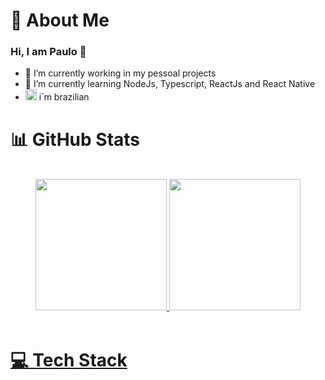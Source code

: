 # 🌌 About Me
### Hi, I am Paulo 👋
- 🔭 I’m currently working in my pessoal projects
- 🌱 I’m currently learning NodeJs, Typescript, ReactJs and React Native
-  <img width="18"  src="https://emojipedia-us.s3.dualstack.us-west-1.amazonaws.com/thumbs/160/twitter/322/flag-brazil_1f1e7-1f1f7.png"/> i´m brazilian

# 📊 GitHub Stats

<br/>
  <div align="center">
    <a href="https://github.com/PauloHenf?tab=repositories">
    <img height="210em" src="https://github-readme-streak-stats.herokuapp.com/?user=paulohenf&theme=great-gatsby&hide_border=false"/>
    <img height="210em" src="https://github-readme-stats.vercel.app/api/top-langs/?username=paulohenf&theme=great-gatsby&hide_border=false&include_all_commits=true&count_private=true&layout=compact"/>
  </div>
<br/>

# 💻 Tech Stack
